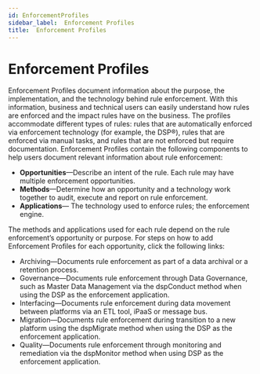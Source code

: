 ```yaml
---
id: EnforcementProfiles
sidebar_label:  Enforcement Profiles
title:  Enforcement Profiles
---
```


# Enforcement Profiles

Enforcement Profiles document information about the purpose, the
implementation, and the technology behind rule enforcement. With this
information, business and technical users can easily understand how
rules are enforced and the impact rules have on the business. The
profiles accommodate different types of rules: rules that are
automatically enforced via enforcement technology (for example, the
DSP®), rules that are enforced via manual tasks, and rules that are not
enforced but require documentation. Enforcement Profiles contain the
following components to help users document relevant information about
rule enforcement:

  - **Opportunities**—Describe an intent of the rule. Each rule may have
    multiple enforcement opportunities.
  - **Methods**—Determine how an opportunity and a technology work
    together to audit, execute and report on rule enforcement.
  - **Applications**— The technology used to enforce rules; the
    enforcement engine.

The methods and applications used for each rule depend on the rule
enforcement’s opportunity or purpose. For steps on how to add
Enforcement Profiles for each opportunity, click the following links:

  - <span id="Archiving" class="popUpLink">Archiving</span>—Documents
    rule enforcement as part of a data archival or a retention process.
  - <span id="Governance" class="popUpLink">Governance</span>—Documents
    rule enforcement through Data Governance, such as Master Data
    Management via the dspConduct method when using the DSP as the
    enforcement
    application.
  - <span id="Interfacing" class="popUpLink">Interfacing</span>—Documents
    rule enforcement during data movement between platforms via an ETL
    tool, iPaaS or message bus.
  - <span id="Migration" class="popUpLink">Migration</span>—Documents
    rule enforcement during transition to a new platform using the
    dspMigrate method when using the DSP as the enforcement application.
  - <span id="Quality" class="popUpLink">Quality</span>—Documents rule
    enforcement through monitoring and remediation via the dspMonitor
    method when using DSP as the enforcement application.
